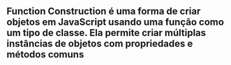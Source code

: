 ## Function Construction é uma forma de criar objetos em JavaScript usando uma função como um tipo de classe. Ela permite criar múltiplas instâncias de objetos com propriedades e métodos comuns

